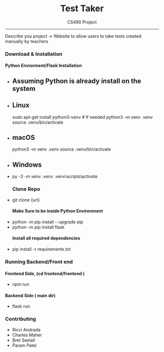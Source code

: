 
<h1 align="center"> Test Taker </h1>

<p align="center"> CS490 Project </p>

<hr/>

<p> Describe you project -> Website to allow users to take tests created manually by teachers </p>

<h3> Download & Installation </h3>
<h4> Python Enviorment/Flask Installation </h4>
<ul>
    <li> <h2>Assuming Python is already install on the system</h2>

  <li> <h2>Linux</h2>
sudo apt-get install python3-venv    # If needed
python3 -m venv .venv
source .venv/bin/activate
</li>
  <li>  <h2>macOS</h2>
python3 -m venv .venv
source .venv/bin/activate</li>
  <li> <h2>Windows</h2>

  <li>
py -3 -m venv .venv
.venv\scripts\activate</li>
<h3> Clone Repo </h3>
<li>git clone {url} </li>
  
<h4> Make Sure to be inside Python Environment  </h4>

<li> python -m pip install --upgrade pip
</l1>
<li> python -m pip install flask
</l1>
<h4> Install all required dependencies </h4>
<li>pip install -r requirements.txt</li>
</ul>


<h3> Running Backend/Front end </h3>
<h4> Frontend Side, (cd frontend/frontend ) </h4>

<ul>
  <li> 
   npm run 
  </li>
</ul>

<h4> Backend Side ( main dir)  </h4>

<ul>
  <li> 
   flask run
  </li>
</ul>



<h3>Contributing</h3>
  <ul>
    <li>Ricci Andrada
 </li>
    <li> Charles Maher
</li>
    <li>Bret Seelall
 </li>
    <li> Param Patel
</li>

  </ul>


